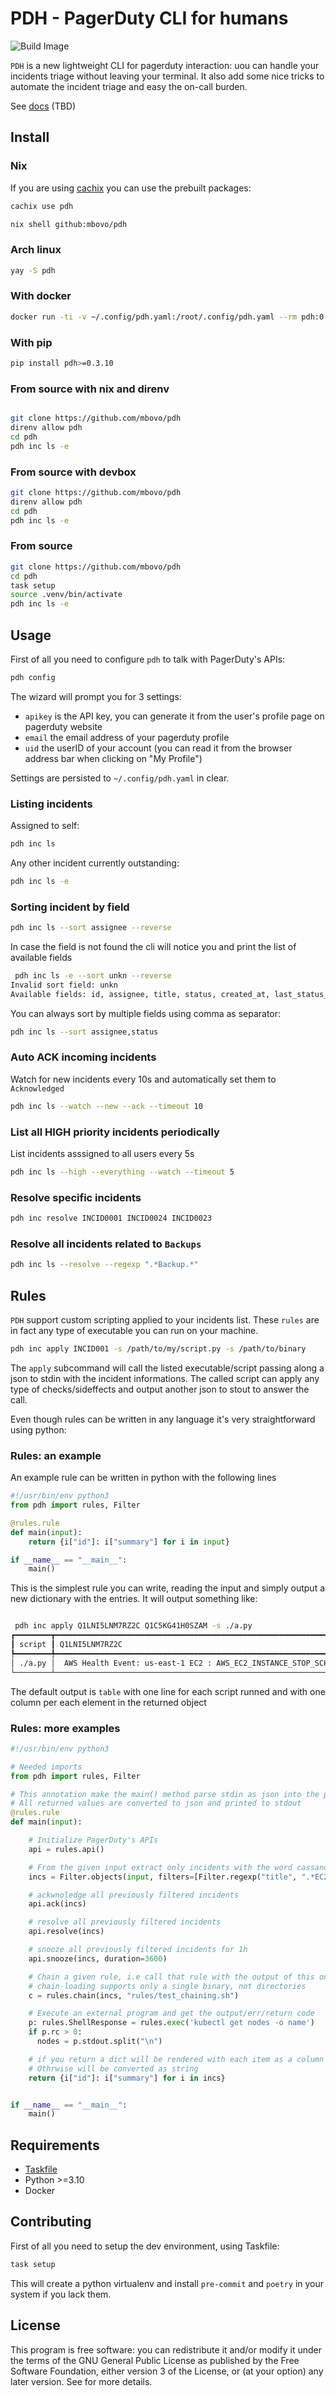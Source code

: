 # PDH - PagerDuty CLI for humans

![Build Image](https://github.com/mbovo/pdh/actions/workflows/build-image.yml/badge.svg)

`PDH` is a new lightweight CLI for pagerduty interaction: uou can handle your incidents triage without leaving your terminal.
It also add some nice tricks to automate the incident triage and easy the on-call burden.

See [docs](./docs) (TBD)

## Install

### Nix

If you are using [cachix](https://cachix.org) you can use the prebuilt packages:

```bash
cachix use pdh
```

```bash
nix shell github:mbovo/pdh
```

### Arch linux

```bash
yay -S pdh
```

### With docker

```bash
docker run -ti -v ~/.config/pdh.yaml:/root/.config/pdh.yaml --rm pdh:0.3.10 inc ls
```

### With pip

```bash
pip install pdh>=0.3.10
```

### From source with nix and direnv

```bash

git clone https://github.com/mbovo/pdh
direnv allow pdh
cd pdh
pdh inc ls -e
```

### From source with devbox

```bash
git clone https://github.com/mbovo/pdh
direnv allow pdh
cd pdh
pdh inc ls -e

```

### From source

```bash
git clone https://github.com/mbovo/pdh
cd pdh
task setup
source .venv/bin/activate
pdh inc ls -e
```

## Usage

First of all you need to configure `pdh` to talk with PagerDuty's APIs:

```bash
pdh config
```

The wizard will prompt you for 3 settings:

- `apikey` is the API key, you can generate it from the user's profile page on pagerduty website
- `email` the email address of your pagerduty profile
- `uid` the userID of your account (you can read it from the browser address bar when clicking on "My Profile")

Settings are persisted to `~/.config/pdh.yaml` in clear.

### Listing incidents

Assigned to self:

```bash
pdh inc ls
```

Any other incident currently outstanding:

```bash
pdh inc ls -e
```

### Sorting incident by field

```bash
pdh inc ls --sort assignee --reverse
```

In case the field is not found the cli will notice you and print the list of available fields

```bash
 pdh inc ls -e --sort unkn --reverse
Invalid sort field: unkn
Available fields: id, assignee, title, status, created_at, last_status_change_at, url
```

You can always sort by multiple fields using comma as separator:

```bash
pdh inc ls --sort assignee,status
```

### Auto ACK incoming incidents

Watch for new incidents every 10s and automatically set them to `Acknowledged`

```bash
pdh inc ls --watch --new --ack --timeout 10
```

### List all HIGH priority incidents periodically

List incidents asssigned to all users every 5s

```bash
pdh inc ls --high --everything --watch --timeout 5
```

### Resolve specific incidents

```bash
pdh inc resolve INCID0001 INCID0024 INCID0023
```

### Resolve all incidents related to `Backups`

```bash
pdh inc ls --resolve --regexp ".*Backup.*"
```

## Rules

`PDH` support custom scripting applied to your incidents list. These `rules` are in fact any type of executable you can run on your machine.

```bash
pdh inc apply INCID001 -s /path/to/my/script.py -s /path/to/binary
```

The `apply` subcommand will call the listed executable/script passing along a json to stdin with the incident informations. The called script can apply any type of checks/sideffects and output another json to stout to answer the call.

Even though rules can be written in any language it's very straightforward using python:

### Rules: an example

An example rule can be written in python with the following lines

```python
#!/usr/bin/env python3
from pdh import rules, Filter

@rules.rule
def main(input):
    return {i["id"]: i["summary"] for i in input}

if __name__ == "__main__":
    main()
```

This is the simplest rule you can write, reading the input and simply output a new dictionary with the entries. It will output something like:

```bash

 pdh inc apply Q1LNI5LNM7RZ2C Q1C5KG41H0SZAM -s ./a.py
┏━━━━━━━━┳━━━━━━━━━━━━━━━━━━━━━━━━━━━━━━━━━━━━━━━━━━━━━━━━━━━━━━━━━━━━━━━━━━━━┳━━━━━━━━━━━━━━━━━━━━━━━━━━━━━━━━━━━━━━━━━━━━━━━━━━━━━━━━━━━━━━━━━━━━━━━━━━━━━━━━━━━━━━┓
┃ script ┃ Q1LNI5LNM7RZ2C                                                     ┃ Q1C5KG41H0SZAM                                                                       ┃
┡━━━━━━━━╇━━━━━━━━━━━━━━━━━━━━━━━━━━━━━━━━━━━━━━━━━━━━━━━━━━━━━━━━━━━━━━━━━━━━╇━━━━━━━━━━━━━━━━━━━━━━━━━━━━━━━━━━━━━━━━━━━━━━━━━━━━━━━━━━━━━━━━━━━━━━━━━━━━━━━━━━━━━━┩
│ ./a.py │  AWS Health Event: us-east-1 EC2 : AWS_EC2_INSTANCE_STOP_SCHEDULED │  AWS Health Event: us-east-1 EC2 : AWS_EC2_INSTANCE_STORE_DRIVE_PERFORMANCE_DEGRADED │
└────────┴────────────────────────────────────────────────────────────────────┴──────────────────────────────────────────────────────────────────────────────────────┘
```

The default output is `table` with one line for each script runned and with one column per each element in the returned object

### Rules: more examples

```python
#!/usr/bin/env python3

# Needed imports
from pdh import rules, Filter

# This annotation make the main() method parse stdin as json into the parameter called input
# All returned values are converted to json and printed to stdout
@rules.rule
def main(input):

    # Initialize PagerDuty's APIs
    api = rules.api()

    # From the given input extract only incidents with the word cassandra in title
    incs = Filter.objects(input, filters=[Filter.regexp("title", ".*EC2.*")])

    # ackwnoledge all previously filtered incidents
    api.ack(incs)

    # resolve all previously filtered incidents
    api.resolve(incs)

    # snooze all previously filtered incidents for 1h
    api.snooze(incs, duration=3600)

    # Chain a given rule, i.e call that rule with the output of this one
    # chain-loading supports only a single binary, not directories
    c = rules.chain(incs, "rules/test_chaining.sh")

    # Execute an external program and get the output/err/return code
    p: rules.ShellResponse = rules.exec('kubectl get nodes -o name')
    if p.rc > 0:
      nodes = p.stdout.split("\n")

    # if you return a dict will be rendered with each item as a column in a table
    # Othrwise will be converted as string
    return {i["id"]: i["summary"] for i in incs}


if __name__ == "__main__":
    main()


```

## Requirements

- [Taskfile](https://taskfile.dev)
- Python >=3.10
- Docker

## Contributing

First of all you need to setup the dev environment, using Taskfile:

```bash
task setup
```

This will create a python virtualenv and install `pre-commit` and `poetry` in your system if you lack them.


## License

This program is free software: you can redistribute it and/or modify it under the terms of the GNU General Public License as published by the Free Software Foundation, either version 3 of the License, or (at your option) any later version.
See [](LICENSE) for more details.
